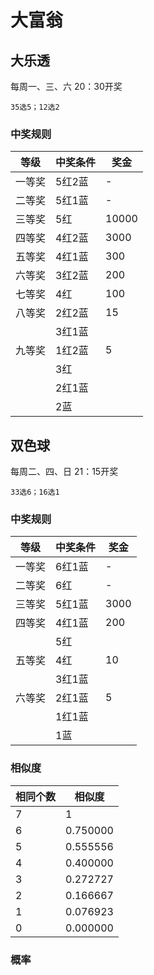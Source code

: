 # 大富翁


## 大乐透
每周一、三、六 20：30开奖
~~~
35选5；12选2
~~~

### 中奖规则
| 等级  | 中奖条件 | 奖金    |
|-----|------|-------|
| 一等奖 | 5红2蓝 | -     |
| 二等奖 | 5红1蓝 | -     |
| 三等奖 | 5红   | 10000 |
| 四等奖 | 4红2蓝 | 3000  |
| 五等奖 | 4红1蓝 | 300   |
| 六等奖 | 3红2蓝 | 200   |
| 七等奖 | 4红   | 100   |
| 八等奖 | 2红2蓝 | 15    |
|     | 3红1蓝 |       |
| 九等奖 | 1红2蓝 | 5     |
|     | 3红   |       |
|     | 2红1蓝 |       |
|     | 2蓝   |       |


## 双色球
每周二、四、日 21：15开奖
~~~
33选6；16选1
~~~

### 中奖规则
| 等级  | 中奖条件 | 奖金   |
|-----|------|------|
| 一等奖 | 6红1蓝 | -    |
| 二等奖 | 6红   | -    |
| 三等奖 | 5红1蓝 | 3000 |
| 四等奖 | 4红1蓝 | 200  |
|     | 5红   |      |
| 五等奖 | 4红   | 10   |
|     | 3红1蓝 |      |
| 六等奖 | 2红1蓝 | 5    |
|     | 1红1蓝 |      |
|     | 1蓝   |      |

### 相似度
| 相同个数 | 相似度       |
|--------|----------|
| 7 | 1        |
| 6 | 0.750000 |
| 5 | 0.555556 |
| 4 | 0.400000 |
| 3 | 0.272727 |
| 2 | 0.166667 |
| 1 | 0.076923 |
| 0 | 0.000000 |

### 概率